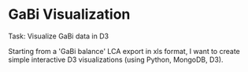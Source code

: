 # GaBi Visualization
Task: Visualize GaBi data in D3

Starting from a 'GaBi balance' LCA export in xls format, I want to create simple interactive D3 visualizations (using Python, MongoDB, D3).
